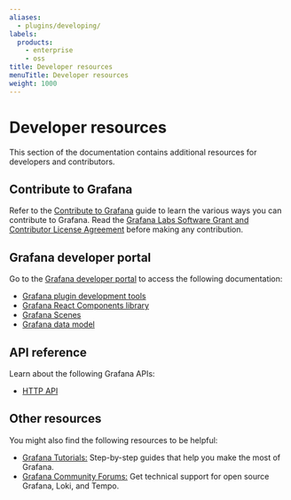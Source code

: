 ```yaml
---
aliases:
  - plugins/developing/
labels:
  products:
    - enterprise
    - oss
title: Developer resources
menuTitle: Developer resources
weight: 1000
---
```


# Developer resources

This section of the documentation contains additional resources for developers and contributors.


## Contribute to Grafana

Refer to the [Contribute to Grafana](./contribute.md) guide to learn the various ways you can contribute to Grafana. Read the [Grafana Labs Software Grant and Contributor License Agreement](./cla.md) before making any contribution.

## Grafana developer portal

Go to the [Grafana developer portal](/developers) to access the following documentation:

- [Grafana plugin development tools](/developers/plugin-tools)
- [Grafana React Components library](https://developers.grafana.com)
- [Grafana Scenes](/developers/scenes)
- [Grafana data model](/developers/dataplane)

## API reference

Learn about the following Grafana APIs:

- [HTTP API](./http_api/)

## Other resources

You might also find the following resources to be helpful:

- [Grafana Tutorials:](https://grafana.com/tutorials/) Step-by-step guides that help you make the most of Grafana.
- [Grafana Community Forums:](https://community.grafana.com) Get technical support for open source Grafana, Loki, and Tempo.
